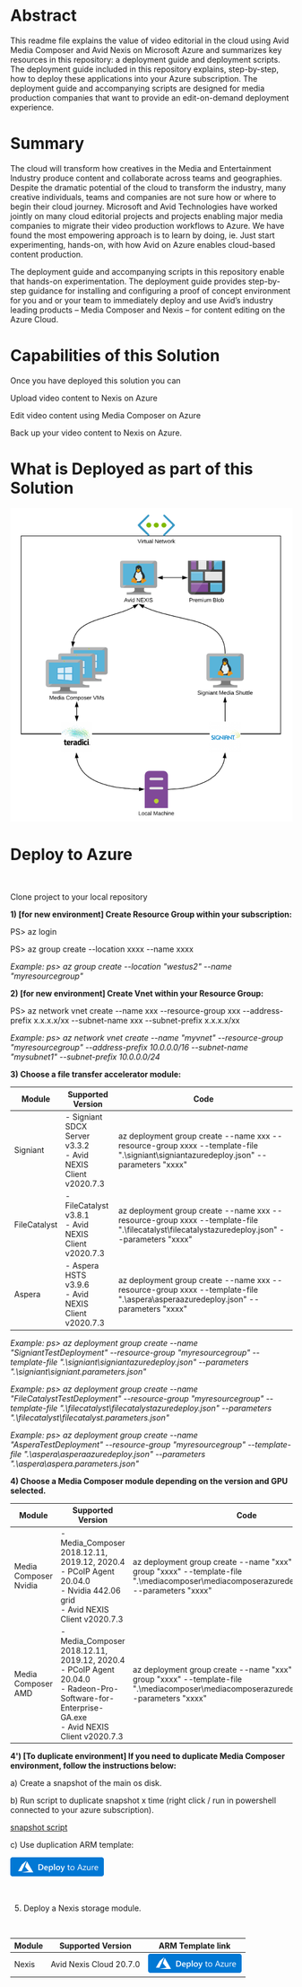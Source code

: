 # Abstract

This readme file explains the value of video editorial in the cloud using Avid Media Composer and Avid Nexis on Microsoft Azure and summarizes key resources in this repository: a deployment guide and deployment scripts. The deployment guide included in this repository explains, step-by-step, how to deploy these applications into your Azure subscription.  The deployment guide and accompanying scripts are designed for media production companies that want to provide an edit-on-demand deployment experience.

# Summary

The cloud will transform how creatives in the Media and Entertainment Industry produce content and collaborate across teams and geographies.  Despite the dramatic potential of the cloud to transform the industry, many creative individuals, teams and companies are not sure how or where to begin their cloud journey.  Microsoft and Avid Technologies have worked jointly on many cloud editorial projects and projects enabling major media companies to migrate their video production workflows to Azure.  We have found the most empowering approach is to learn by doing, ie. Just start experimenting, hands-on, with how Avid on Azure enables cloud-based content production.

The deployment guide and accompanying scripts in this repository enable that hands-on experimentation.  The deployment guide provides step-by-step guidance for installing and configuring a proof of concept environment for you and or your team to immediately deploy and use Avid’s industry leading products – Media Composer and Nexis – for content editing on the Azure Cloud.

# Capabilities of this Solution

Once you have deployed this solution you can

Upload video content to Nexis on Azure

Edit video content using Media Composer on Azure

Back up your video content to Nexis on Azure.

# What is Deployed as part of this Solution

<img src="./diagram.png" />

# Deploy to Azure
<br />

Clone project to your local repository

<b> 1) [for new environment] Create Resource Group within your subscription: </b>
<br />

PS> az login

PS> az group create --location xxxx --name xxxx

<i>Example: ps> az group create --location "westus2" --name "myresourcegroup"</i>

<b> 2) [for new environment] Create Vnet within your Resource Group: </b>
<br />

PS> az network vnet create --name xxx --resource-group xxx --address-prefix x.x.x.x/xx --subnet-name xxx --subnet-prefix x.x.x.x/xx

<i>Example: ps> az network vnet create --name "myvnet" --resource-group "myresourcegroup" --address-prefix 10.0.0.0/16 --subnet-name "mysubnet1" --subnet-prefix 10.0.0.0/24</i>

<b> 3) Choose a file transfer accelerator module: </b>
<br />

| Module | Supported Version | Code |
| ------ | ------------------ | ----------------- |
| Signiant | - Signiant SDCX Server v3.3.2 <br /> - Avid NEXIS Client v2020.7.3 | az deployment group create --name xxx --resource-group xxxx --template-file ".\signiant\signiantazuredeploy.json" --parameters "xxxx"  |
| FileCatalyst | - FileCatalyst v3.8.1 <br /> - Avid NEXIS Client v2020.7.3 | az deployment group create --name xxx --resource-group xxxx --template-file ".\filecatalyst\filecatalystazuredeploy.json" --parameters "xxxx" |
| Aspera | - Aspera HSTS v3.9.6 <br /> - Avid NEXIS Client v2020.7.3 | az deployment group create --name xxx --resource-group xxxx --template-file ".\aspera\asperaazuredeploy.json" --parameters "xxxx" |

<i>Example: ps> az deployment group create --name "SigniantTestDeployment" --resource-group "myresourcegroup" --template-file ".\signiant\signiantazuredeploy.json" --parameters ".\signiant\signiant.parameters.json"</i>

<i>Example: ps> az deployment group create --name "FileCatalystTestDeployment" --resource-group "myresourcegroup" --template-file ".\filecatalyst\filecatalystazuredeploy.json" --parameters ".\filecatalyst\filecatalyst.parameters.json"</i>

<i>Example: ps> az deployment group create --name "AsperaTestDeployment" --resource-group "myresourcegroup" --template-file ".\aspera\asperaazuredeploy.json" --parameters ".\aspera\aspera.parameters.json"</i>

<b> 4) Choose a Media Composer module depending on the version and GPU selected. </b>
<br />

| Module | Supported Version | Code |
| ------ | ------------------ | ----------------- |
| Media Composer Nvidia | - Media_Composer 2018.12.11, 2019.12, 2020.4 <br /> - PCoIP Agent 20.04.0 <br /> - Nvidia 442.06 grid <br /> - Avid NEXIS Client v2020.7.3 | az deployment group create --name "xxx" --resource-group "xxxx" --template-file ".\mediacomposer\mediacomposerazuredeploy_NVIDIA.json" --parameters "xxxx"  |
| Media Composer AMD | - Media_Composer 2018.12.11, 2019.12, 2020.4 <br /> - PCoIP Agent 20.04.0 <br /> - Radeon-Pro-Software-for-Enterprise-GA.exe <br /> - Avid NEXIS Client v2020.7.3 | az deployment group create --name "xxx" --resource-group "xxxx" --template-file ".\mediacomposer\mediacomposerazuredeploy_AMD.json" --parameters "xxxx" |

<b> 4') [To duplicate environment] If you need to duplicate Media Composer environment, follow the instructions below: </b>

a) Create a snapshot of the main os disk. <br />

b) Run script to duplicate snapshot x time (right click / run in powershell connected to your azure subscription). <br />

[snapshot script](scripts/create_disk_from_snapshot.ps1)

c) Use duplication ARM template: 

<a href="https://portal.azure.com/#create/Microsoft.Template/uri/https%3A%2F%2Fraw.githubusercontent.com%2Favid-technology%2FVideoEditorialInTheCloud%2Fmaster%2FAvid_Edit_In_The_Cloud_Arm%2Fmediacomposer%2Fmediacomposercloning.json" target="_blank"><img src="https://raw.githubusercontent.com/Azure/azure-quickstart-templates/master/1-CONTRIBUTION-GUIDE/images/deploytoazure.png" /></a>

<br />

5) Deploy a Nexis storage module.

<br />

| Module | Supported Version | ARM Template link |
| ------ | ------------------ | ----------------- |
| Nexis  | Avid Nexis Cloud 20.7.0 | <a href="https://portal.azure.com/#create/Microsoft.Template/uri/https%3A%2F%2Fssengreleng.blob.core.windows.net%2Fnexisgold%2F20.7.0%2FAzureProvisioning%2Fnexis.nearline%2Fazuredeploy.json" target="_blank"><img src="https://raw.githubusercontent.com/Azure/azure-quickstart-templates/master/1-CONTRIBUTION-GUIDE/images/deploytoazure.png" /></a> |

<br />